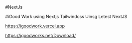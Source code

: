  #NextJs

#iGood Work using Nextjs Tailwindcss Uinsg Letest NextJS

https://igoodwork.vercel.app

https://igoodworks.net/Download/


<!--

Milestone1

1. https://igoodwork.vercel.app/

Milestone2

2. https://igoodwork.vercel.app/download-software
3. https://igoodwork.vercel.app/download-document
4. https://igoodwork.vercel.app/faqs
5. https://igoodwork.vercel.app/contact-us
6. https://igoodwork.vercel.app/login
7. https://igoodwork.vercel.app/register

Milestone3

8.  https://igoodwork.vercel.app/products
9.  https://igoodwork.vercel.app/simply-simp-agent
10. https://igoodwork.vercel.app/simply-sync
11. https://igoodwork.vercel.app/company
12. https://igoodwork.vercel.app/simply-transport-agent

Milestone4

13. https://igoodwork.vercel.app/question-answer
14. https://igoodwork.vercel.app/customers
15. https://igoodwork.vercel.app/partner-with-us
16. https://igoodwork.vercel.app/question-answer-detail

Milestone 5

Sanity
Password
Auth


- password protection for downloadables

- assist in publishing to production site



///

Thank you for responding. I really want to release the website but there are a couple of outstanding items. Mainly, a list of bugs and I need to do some content updates. I sent a list of change requests as per below:

 

For the site at: https://igoodwork.vercel.app/

 

I created some new templates on Figma to reflect desired changes. Could you assist updating the pages accordingly?

 

Here is the confirmation page for Email user creation:
https://www.figma.com/file/V1Lcf6rjlNI5GOzt0yPpNE/GoodWorks-(Copy)?type=design&node-id=403%3A551&mode=design&t=d45tVehhFBt5nF7B-1

 

also, please note that captcha function is not working on the vercel website

 

Here is success message for retrieving password:
https://www.figma.com/file/V1Lcf6rjlNI5GOzt0yPpNE/GoodWorks-(Copy)?type=design&node-id=412%3A614&mode=design&t=Kvhv2Bny6KbQrK6A-1

 

note: currently there is a bug, it currently logs you in automatically after you try to retrieve your password even though user has not reset anything. Can we have it go to confirmation message instead and keep user logged out?

 

Here is success message for Contact Us form:
https://www.figma.com/file/V1Lcf6rjlNI5GOzt0yPpNE/GoodWorks-(Copy)?type=design&node-id=894-552&mode=dev

 

Removed button for the submitting a Question:
https://www.figma.com/file/V1Lcf6rjlNI5GOzt0yPpNE/GoodWorks-(Copy)?type=design&node-id=128-1007&mode=dev

 

Could we tackle these items first? Do you have any questions for me? -->
